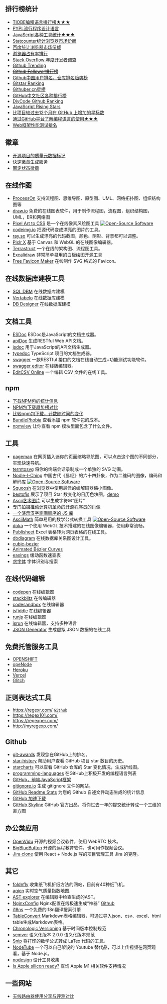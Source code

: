 

## 排行榜统计

- [TIOBE编程语言排行榜★★★](http://www.tiobe.com/tiobe-index/)
- [PYPL流行程序设计语言](https://pypl.github.io/PYPL.html)
- [JavaScript各种工具统计★★★](https://stateofjs.com/)
- [Statcounter统计浏览器市场份额](http://gs.statcounter.com/)
- [百度统计浏览器市场份额](https://tongji.baidu.com/data/browser)
- [浏览器占有率排行](https://www.netmarketshare.com/browser-market-share.aspx)
- [Stack Overflow 年度开发者调查](https://insights.stackoverflow.com/survey/)
- [Github Trending](https://github.com/trending)
- [~~Github Follower排行榜~~](http://www.githubrank.com/)
- [Github中国用户排名，仓库排名趋势榜](http://jaywcjlove.github.io/github-rank/)
- [Gitstar Ranking](https://gitstar-ranking.com)
- [Githuber.cn星榜](https://githuber.cn/)
- [GitHub中文社区各种排行榜](https://www.githubs.cn/)
- [DiyCode Github Ranking](https://www.diycode.cc/trends)
- [JavaScript Rising Stars](https://risingstars.js.org)
- [比项目较过去12个月在 GitHub 上增加的星标数](https://bestofjs.org/)
- [通过GitHub平台了解编程语言的使用★★★](http://githut.info/)
- [Web框架性能测试排名](https://www.techempower.com/benchmarks/) 

## 徽章

- [开源项目的质量元数据标记](http://shields.io/#/)
- [快速徽章生成服务](https://badgen.net/)
- [固定状态徽章](https://github.com/jaywcjlove/sb)

## 在线作图

- [ProcessOn](https://www.processon.com/) 支持流程图、思维导图、原型图、UML、网络拓扑图、组织结构图等
- [draw.io](https://www.draw.io) 免费的在线图表软件，用于制作流程图，流程图，组织结构图，UML，ER和网络图
- [Pixel Art to CSS](https://www.pixelartcss.com/) 是一个在线像素风绘图工具 [![Open-Source Software][OSS Icon]](https://github.com/jvalen/pixel-art-react)
- [codeimg.io](https://codeimg.io/) 把源代码变成漂亮的图片的工具。
- [ray.so](https://ray.so/) 可以生成漂亮的代码截图，颜色、阴影、背景都可以调整。
- [Pixlr X](https://pixlr.com/x) 基于 Canvas 和 WebGL 的在线图像编辑器。
- [Terrastruct](https://terrastruct.com/) 一个在线的架构图、流程图工具。
- [Excalidraw](https://github.com/excalidraw/excalidraw) 非常简单易用的白板绘图开源工具
- [Free Favicon Maker](https://formito.com/tools/favicon) 在线制作 SVG 格式的 Favicon。

## 在线数据库建模工具

- [SQL DBM](https://sqldbm.com/) 在线数据库建模
- [Vertabelo](https://vertabelo.com/) 在线数据库建模
- [DB Designer](https://www.dbdesigner.net/) 在线数据库建模

## 文档工具

- [ESDoc](https://github.com/esdoc/esdoc) ESDoc是JavaScript的文档生成器。
- [apiDoc](https://github.com/apidoc/apidoc) 生成RESTful Web API文档。
- [jsdoc](https://github.com/jsdoc3/jsdoc) 用于JavaScript的API文档生成器。
- [typedoc](https://github.com/TypeStrong/typedoc) TypeScript 项目的文档生成器。
- [swagger](https://swagger.io) 一款RESTful 接口的文档在线自动生成+功能测试功能软件。
- [swagger editor](https://editor.swagger.io/) 在线版编辑器。
- [EditCSV Online](https://www.editcsvonline.com/) 一个编辑 CSV 文件的在线工具。

## npm

- [下载NPM包的统计信息](https://npm-stat.com/)
- [NPM包下载趋势榜对比](https://www.npmtrends.com)
- [比较npm包下载，计数随时间的变化](http://www.npmtrends.com/)
- [BundlePhobia](https://bundlephobia.com/) 查看添加 npm 软件包的成本。
- [npmview](https://npmview.now.sh/) 让你查看 npm 模块里面包含了什么文件。

## 工具

- [pagemap](https://github.com/lrsjng/pagemap) 在网页插入迷你的页面缩略导航图，可以点击这个图的不同部分，实现快速导航。
- [termtosvg](https://github.com/nbedos/termtosvg) 将你的终端会话录制成一个单独的 SVG 动画。
- [Nodle-I-Ching](https://iching.codes/) 中国古代《易经》的六十四卦象，作为二维码的图像，编码和解码库 [![Open-Source Software][OSS Icon]](https://github.com/NodleCode/Nodle-I-Ching)
- [Squoosh](https://squoosh.app/) 在浏览器中使用最佳的编解码器缩小图像。
- [bestofjs](https://github.com/bestofjs/bestofjs-webui) 展示了项目 Star 数变化的日历色块图。[demo](https://bestofjs.org/)
- [Ascii艺术图片](http://www.asciiworld.com/top6_ascii_art.html) 可以生成字符串“图片”
- [专门拍摄推动计算机革命的开源程序员的肖像](http://facesofopensource.com/)
- [一个演示汉字笔画顺序的 JS 库](https://github.com/chanind/hanzi-writer)
- [AsciiMath](http://asciimath.org/) 简单易用的数学公式转换工具  [![Open-Source Software][OSS Icon]](https://github.com/asciimath/asciimathml)
- [doka](https://doka.photo/) 一个使用 WebGL 技术搭建的在线图像编辑器，使用非常流畅。
- [Publisheet](https://www.publisheet.com/) Excel 表格转为网页表格的在线工具。
- [dbdiagram](https://dbdiagram.io) 在线数据库关系图设计工具。
- [cubic-bezier](https://cubic-bezier.com/)
- [Animated Bézier Curves](https://www.jasondavies.com/animated-bezier/)
- [easings](https://easings.net/cn) 缓动函数速查表
- [求字体](http://www.qiuziti.com/) 字体识别与搜索

## 在线代码编辑

- [codepen](https://codepen.io/) 在线编辑器
- [stackblitz](https://stackblitz.com/) 在线编辑器
- [codesandbox](https://codesandbox.io/) 在线编辑器
- [jsfiddle](https://jsfiddle.net) 在线编辑器
- [runjs](https://runjs.cn/) 在线编辑器
- [jsrun](http://jsrun.net) 在线编辑器，支持多种语言
- [JSON Generator](https://next.json-generator.com) 生成虚拟 JSON 数据的在线工具

## 免费托管服务工具

- [OPENSHIFT](https://www.openshift.com/)
- [opeNode](http://www.openode.io/)
- [Heroku](http://www.heroku.com)
- [Vercel](https://vercel.com/)
- [Glitch](https://glitch.com)

## 正则表达式工具

- https://regexr.com/ [`Github`](https://github.com/gskinner/regexr/)
- https://regex101.com/
- https://regexper.com/
- http://myregexp.com/

## Github

- [git-awards](http://git-awards.com/) 发现您在GitHub上的排名。
- [star-history](https://github.com/timqian/star-history) 帮助用户查看 GitHub 项目 star 数目的历史。
- [starcharts](https://github.com/caarlos0/starcharts) 可以查看 GitHub 仓库的 Star 变化情况，生成折线图。
- [programming-languages](https://github.com/showcases/programming-languages/) 在GitHub上积极开发的编程语言列表
- [GitHub，前端JavaScript框架](https://github.com/showcases/front-end-javascript-frameworks)
- [gitignore.io](https://gitignore.io/) 生成 gitignore 文件的网站。
- [GitHub Readme Stats](https://github.com/anuraghazra/github-readme-stats) 为您的 Github 自述文件动态生成的统计信息
- [GitHub 加速下载](http://toolwa.com/github/)
- [GitHub Skyline](https://skyline.github.com) GitHub 官方出品，将你过去一年的提交统计转成一个三维的直方图

## 办公类应用

- [OpenVidu](https://github.com/OpenVidu/openvidu) 开源的视频会议软件，使用 WebRTC 技术。
- [BigBlueButton](https://github.com/bigbluebutton/bigbluebutton) 开源的远程教育软件，也可用作视频会议。
- [Jira clone](https://github.com/oldboyxx/jira_clone) 使用 React + Node.js 写的项目管理工具 Jira 的克隆。

## 其它

- [foldnfly](https://www.foldnfly.com) 收集纸飞机折纸方法的网站，目前有40种纸飞机。
- [aqicn](http://aqicn.org) 实时空气质量指数地图.
- [AST explorer](https://github.com/fkling/astexplorer) 在编辑器中检查生成的AST。
- [NginxConfig](https://nginxconfig.io/) Nginx配置在线极速生成“神器” [Github](https://github.com/digitalocean/nginxconfig.io)
- [i18ns](https://i18ns.com/) 一个免费的i18n翻译搜索引擎
- [TableConvert](https://tableconvert.com/) Markdown表格编辑器，可通过导入json、csv、excel、html table生成Markdown表格。
- [Chronologic Versioning](https://chronver.org/) 基于时间版本控制规范
- [semver](https://semver.org/lang/zh-CN/) 语义化版本 2.0.0 语义化版本规范
- [Snip](https://mathpix.com/) 将打印的数学公式转成 LaTex 代码的工具。
- [NodeTube](https://github.com/mayeaux/nodetube) 一个可以自己架设的 Youtube 替代品，可以上传视频在网页观看，基于 Node.js。
- [nodesign](https://nodesign.dev/) 设计工具收集
- [Is Apple silicon ready?](https://isapplesiliconready.com/for/developer/) 查询 Apple M1 相关软件支持情况

## 一些网站

- [无线路由器使用分享与评测对比](https://www.acwifi.net/)


[OSS Icon]: https://jaywcjlove.github.io/sb/ico/min-oss.svg "Open source ui componet on Github"
